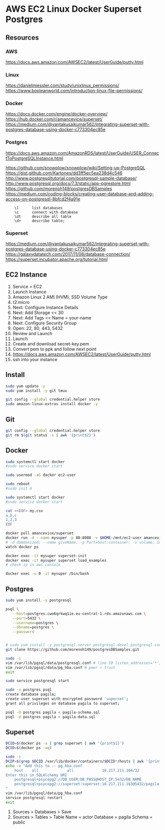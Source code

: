 # AWS EC2 Linux Docker Superset Postgres

## Resources

### AWS
https://docs.aws.amazon.com/AWSEC2/latest/UserGuide/putty.html

### Linux
https://danielmiessler.com/study/unixlinux_permissions/
https://www.booleanworld.com/introduction-linux-file-permissions/

### Docker
https://docs.docker.com/engine/docker-overview/
https://hub.docker.com/r/amancevice/superset/
https://medium.com/@vantakusaikumar562/integrating-superset-with-postgres-database-using-docker-c773304ec85e

### Postgres
https://docs.aws.amazon.com/AmazonRDS/latest/UserGuide/USER_ConnectToPostgreSQLInstance.html

https://github.com/snowplow/snowplow/wiki/Setting-up-PostgreSQL
https://gist.github.com/Kartones/dd3ff5ec5ea238d4c546
http://www.postgresqltutorial.com/postgresql-sample-database/
http://www.postgresql.org/docs/7.3/static/app-pgrestore.html
https://github.com/morenoh149/postgresDBSamples
https://medium.com/coding-blocks/creating-user-database-and-adding-access-on-postgresql-8bfcd2f4a91e
```
    \l      list databases
    \c      connect with database
    \dt     describe all table
    \d+     describe table;
```

### Superset
https://medium.com/@vantakusaikumar562/integrating-superset-with-postgres-database-using-docker-c773304ec85e
https://galaxydatatech.com/2017/11/08/database-connection/
https://superset.incubator.apache.org/tutorial.html


## EC2 Instance
1. Service > EC2
1. Launch Instance
1. Amazon Linux 2 AMI (HVM), SSD Volume Type
1. t2.micro
1. Next: Configure Instance Details
1. Next: Add Storage << 30
1. Next: Add Tags << Name = your-name
1. Next: Configure Security Group
1. Open: 22, 80, 443, 5432
1. Review and Launch
1. Launch
1. Create and download secret-key.pem
1. Convert pem to ppk and follow next point
1. https://docs.aws.amazon.com/AWSEC2/latest/UserGuide/putty.html
1. ssh into your instance


## Install
```bash
sudo yum update -y
sudo yum install -y git tmux

git config --global credential.helper store
sudo amazon-linux-extras install docker -y
```

## Git
```bash
git config --global credential.helper store
git rm $(git status -s | awk '{print$2}')
```

## Docker
```bash
sudo systemctl start docker
#sudo service docker start

sudo usermod -aG docker ec2-user

sudo reboot
#sudo init 6

sudo systemctl start docker
#sudo service docker start

cat <<EOF> my.csv
a,b,c
1,2,3
EOF

docker pull amancevice/superset
docker run -d --name mysuper -p 80:8088 -v $HOME:/mnt/ec2-user amancevice/superset:latest
# -d daemonized; --name giveName; -p Port=host:container; -v volume; image
watch docker ps

docker exec -it mysuper superset-init
docker exec -it mysuper superset load_examples
# check ip in aws console

docker exec -u 0 -it mysuper /bin/bash
```

## Postgres
```bash
sudo yum install -y postgresql

psql \
   --host=postgres.cwo6qrkwq1ie.eu-central-1.rds.amazonaws.com \
   --port=5432 \
   --username=postgres \
   --dbname=postgres \
   --password


# sudo yum install -y postgresql-server postgresql-devel postgresql-contrib postgresql-docs
git clone https://github.com/morenoh149/postgresDBSamples.git

sudo -i
vim /var/lib/pgsql/data/postgresql.conf # line 59 listen_addresses='*', 63 uncomment
vim /var/lib/pgsql/data/pg_hba.conf # peer < trust
exit

sudo service postgresql start

sudo -u postgres psql
create database pagila;
create user superset with encrypted password 'superset';
grant all privileges on database pagila to superset;

psql -U postgres pagila < pagila-schema.sql
psql -U postgres pagila < pagila-data.sql

```


## Superset
```bash
DCID=$(docker ps -a | grep superset | awk '{print$1}')
DCID=$(docker ps -aq)

sudo -i
DCIP=$(grep $DCID /var/lib/docker/containers/$DCID*/hosts | awk '{print$1}')
echo -e "Add this to -- pg_hba.conf
    host    all             all             18.217.211.164/32            trust
Enter this in SQLAlchemy URI
    postgresql+psycopg2://DB_USER:DB_PASS@HOST_IP:5432/DB_NAME
    postgresql+psycopg2://superset:superset:18.217.211.163@5432/pagila
"
vim /var/lib/pgsql/data/pg_hba.conf
service postgresql restart
exit
```
1. Sources > Databases > Save
1. Sources > Tables >
    Table Name  = actor
    Database    = pagila
    Schema      = public

